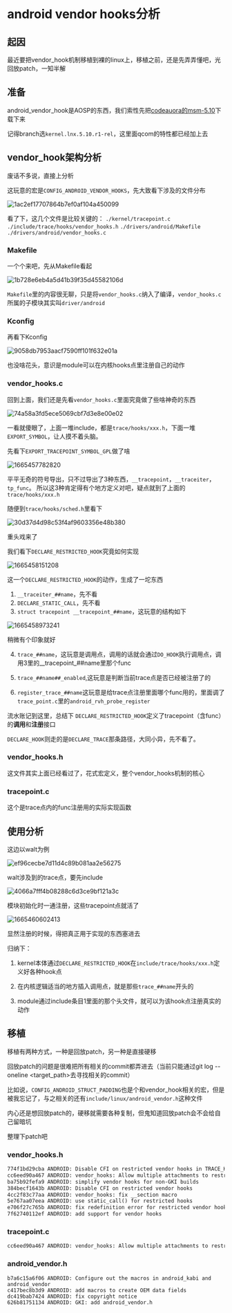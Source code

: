 # android vendor hooks分析

## 起因
最近要把vendor_hook机制移植到裸的linux上，移植之前，还是先弄弄懂吧，光回放patch，一知半解

## 准备
android_vendor_hook是AOSP的东西，我们索性先把[codeauora的msm-5.10](https://source.codeaurora.org/quic/la/kernel/msm-5.10/)下载下来

记得branch选`kernel.lnx.5.10.r1-rel`，这里面qcom的特性都已经加上去

## vendor_hook架构分析
废话不多说，直接上分析

这玩意的宏是`CONFIG_ANDROID_VENDOR_HOOKS`，先大致看下涉及的文件分布

![1ac2ef17707864b7ef0af104a450099](https://user-images.githubusercontent.com/31315527/194986491-566320de-3bd8-4d20-9b75-6eb5d219f37f.png)

看了下，这几个文件是比较关键的：
`./kernel/tracepoint.c`
`./include/trace/hooks/vendor_hooks.h`
`./drivers/android/Makefile`
`./drivers/android/vendor_hooks.c`

### Makefile
一个个来吧，先从Makefile看起

![1b728e6eb4a5d41b39f35d45582106d](https://user-images.githubusercontent.com/31315527/194986980-60f2e425-3ae7-4441-9916-3bafb2db04d9.png)

`Makefile`里的内容很无聊，只是将`vendor_hooks.c`纳入了编译，`vendor_hooks.c`所属的子模块其实叫`driver/android`

### Kconfig
再看下Kconfig

![9058db7953aacf7590ff101f632e01a](https://user-images.githubusercontent.com/31315527/194987335-17173841-1edb-45ea-ae34-257d10fbc330.png)

也没啥花头，意识是module可以在内核hooks点里注册自己的动作

### vendor_hooks.c
回到上面，我们还是先看`vendor_hooks.c`里面究竟做了些啥神奇的东西

![74a58a3fd5ece5069cbf7d3e8e00e02](https://user-images.githubusercontent.com/31315527/194987858-eb062653-f516-4d6f-9b92-f103b53e1bec.png)

一看就傻眼了，上面一堆include，都是`trace/hooks/xxx.h`，下面一堆`EXPORT_SYMBOL`，让人摸不着头脑。

先看下`EXPORT_TRACEPOINT_SYMBOL_GPL`做了啥

![1665457782820](https://user-images.githubusercontent.com/31315527/194988318-6e66e4ce-b682-4b16-9185-639bb291360f.png)

平平无奇的符号导出，只不过导出了3种东西，`__tracepoint`，`__traceiter`，`tp_func`。
所以这3种肯定得有个地方定义对吧，疑点就到了上面的`trace/hooks/xxx.h`

随便到`trace/hooks/sched.h`里看下

![30d37d4d98c53f4af9603356e48b380](https://user-images.githubusercontent.com/31315527/194988877-bf05c0bf-836c-400d-8415-3201737a7469.png)

重头戏来了

我们看下`DECLARE_RESTRICTED_HOOK`究竟如何实现

![1665458151208](https://user-images.githubusercontent.com/31315527/194989054-44442743-112b-49a7-8a11-66d9489c0dde.png)

这一个`DECLARE_RESTRICTED_HOOK`的动作，生成了一坨东西

1. `__traceiter_##name`，先不看
2. `DECLARE_STATIC_CALL`，先不看
3. `struct tracepoint __tracepoint_##name`，这玩意的结构如下

![1665458973241](https://user-images.githubusercontent.com/31315527/194990653-f6626777-fc0c-4649-8295-7d6c0e5f6d5b.png)

稍微有个印象就好

4. `trace_##name`，这玩意是调用点，调用的话就会通过`DO_HOOK`执行调用点，调用3里的__tracepoint_##name里那个func

5. `trace_##name##_enabled`,这玩意是判断当前trace点是否已经被注册了的

6. `register_trace_##name`这玩意是给trace点注册里面哪个func用的，里面调了`trace_point.c`里的`android_rvh_probe_register`

流水账记到这里，总结下
`DECLARE_RESTRICTED_HOOK`定义了tracepoint（含func）的**调用**和**注册**接口

`DECLARE_HOOK`则走的是`DECLARE_TRACE`那条路径，大同小异，先不看了。

### vendor_hooks.h
这文件其实上面已经看过了，花式宏定义，整个vendor_hooks机制的核心


### tracepoint.c
这个是trace点内的func注册用的实际实现函数

## 使用分析
这边以walt为例

![ef96cecbe7d11d4c89b081aa2e56275](https://user-images.githubusercontent.com/31315527/194993632-f601dda8-73df-4c64-b08c-6896ef530d42.png)

walt涉及到的trace点，要先include

![4066a7fff4b08288c6d3ce9bf121a3c](https://user-images.githubusercontent.com/31315527/194993711-99ee295f-25c2-40ab-845d-d156f460c0df.png)

模块初始化时一通注册，这些tracepoint点就活了

![1665460602413](https://user-images.githubusercontent.com/31315527/194993798-0dfef72b-f0c1-4439-a98d-bcdbf2b8616e.png)

显然注册的时候，得把真正用于实现的东西塞进去

归纳下：

1. kernel本体通过`DECLARE_RESTRICTED_HOOK`在`include/trace/hooks/xxx.h`定义好各种hook点

2. 在内核逻辑适当的地方插入调用点，就是那些`trace_##name`开头的

3. module通过include条目1里面的那个头文件，就可以为该hook点注册真实的动作

## 移植
移植有两种方式，一种是回放patch，另一种是直接硬移

回放patch的问题是很难把所有相关的commit都弄进去（当前只能通过git log --oneline <target_path>去寻找相关的commit）

比如说，`CONFIG_ANDROID_STRUCT_PADDING`也是个和vendor_hook相关的宏，但是被我忘记了，与之相关的还有`include/linux/android_vendor.h`这种文件

内心还是想回放patch的，硬移就需要各种复制，但鬼知道回放patch会不会给自己留暗坑

整理下patch吧

### vendor_hooks.h
```txt
774f1bd29cba ANDROID: Disable CFI on restricted vendor hooks in TRACE_HEADER_MULTI_READ
cc6eed90a467 ANDROID: vendor_hooks: Allow multiple attachments to restricted hooks
ba75b92fefa9 ANDROID: simplify vendor hooks for non-GKI builds
384becf1643b ANDROID: Disable CFI on restricted vendor hooks
4cc2f83c77aa ANDROID: vendor_hooks: fix __section macro
5e767aa07eea ANDROID: use static_call() for restricted hooks
e706f27c765b ANDROID: fix redefinition error for restricted vendor hooks
7f62740112ef ANDROID: add support for vendor hooks
```

### tracepoint.c
```txt
cc6eed90a467 ANDROID: vendor_hooks: Allow multiple attachments to restricted hooks
```

### android_vendor.h
```
b7a6c15a6f06 ANDROID: Configure out the macros in android_kabi and android_vendor
c417bec8b3d9 ANDROID: add macros to create OEM data fields
dc419bab7424 ANDROID: fix copyright notice
626b81751134 ANDROID: GKI: add android_vendor.h
```













